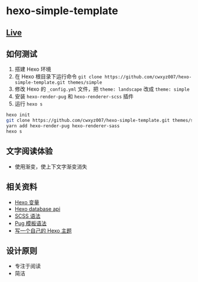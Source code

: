 # hexo-simple-template

## [Live](https://cwxyz007.github.io)

## 如何测试

1. 搭建 Hexo 环境
2. 在 Hexo 根目录下运行命令 `git clone https://github.com/cwxyz007/hexo-simple-template.git themes/simple`
3. 修改 Hexo 的 `_config.yml` 文件，把 `theme: landscape` 改成 `theme: simple`
4. 安装 `hexo-render-pug` 和 `hexo-renderer-scss` 插件
5. 运行 `hexo s`

```bash
hexo init
git clone https://github.com/cwxyz007/hexo-simple-template.git themes/simple
yarn add hexo-render-pug hexo-renderer-sass
hexo s
```

## 文字阅读体验

- 使用渐变，使上下文字渐变消失

## 相关资料

- [Hexo 变量](https://hexo.io/zh-cn/docs/variables.html)
- [Hexo database api](https://hexo.io/warehouse/)
- [SCSS 语法](http://sass.bootcss.com/docs/sass-reference/)
- [Pug 模板语法](https://pugjs.org/zh-cn/language/attributes.html)
- [写一个自己的 Hexo 主题](https://segmentfault.com/a/1190000006057336)

## 设计原则

- 专注于阅读
- 简洁
